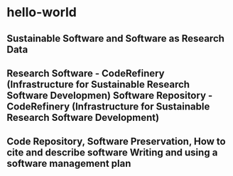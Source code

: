# hello-world
Sustainable Software and Software as Research Data
-----------------------
Research Software - CodeRefinery (Infrastructure for Sustainable Research Software Developmen)
Software Repository - CodeRefinery (Infrastructure for Sustainable Research Software Development)
---------
Code Repository, Software Preservation, How to cite and describe software
Writing and using a software management plan
---------

